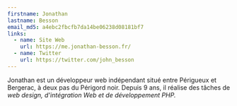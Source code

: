 ```yaml
---
firstname: Jonathan
lastname: Besson
email_md5: a4ebc2fbcfb7da14be06238d08181bf7
links:
  - name: Site Web
    url: https://me.jonathan-besson.fr/
  - name: Twitter
    url: https://twitter.com/john_besson
---
```


Jonathan est un développeur web indépendant situé entre Périgueux et Bergerac, à deux pas du Périgord noir. Depuis 9 ans, il réalise des tâches de <i lang="en">web design<i>, d'intégration Web et de développement PHP.